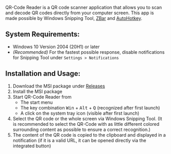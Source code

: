 QR-Code Reader is a QR code scanner application that allows you to scan and decode QR codes directly from your computer screen.
This app is made possible by Windows Snipping Tool, [ZBar](https://github.com/mchehab/zbar) and [AutoHotkey](https://github.com/AutoHotkey/AutoHotkey).


## System Requirements:

- Windows 10 Version 2004 (20H1) or later
- *(Recommended)* For the fastest possible response, disable notifications for Snipping Tool under `Settings > Notifications`


## Installation and Usage:

1. Download the MSI package under [Releases](https://github.com/ottozumkeller/QR-Code-Reader/releases)
3. Install the MSI package
4. Start QR-Code Reader from
   - The start menu
   - The key combination <kbd>Win</kbd> + <kbd>Alt</kbd> + <kbd>Q</kbd> (recognized after first launch)
   - A click on the system tray icon (visible after first launch)
5. Select the QR code or the whole screen via Windows Snipping Tool. (It is recommended to select the QR-Code with as little different colored surrounding content as possible to ensure a correct recognition.)
6. The content of the QR code is copied to the clipboard and displayed in a notification (if it is a valid URL, it can be opened directly via the integrated button)

